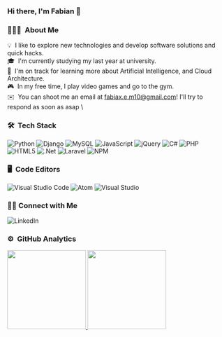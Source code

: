### Hi there, I'm Fabian 👋
### 👨🏻‍💻 &nbsp;About Me


💡 &nbsp;I like to explore new technologies and develop software solutions and quick hacks.\
🎓 &nbsp;I'm currently studying my last year at university.\
🌱 &nbsp;I'm on track for learning more about  Artificial Intelligence, and Cloud Architecture.\
🎮 &nbsp;In my free time, I play video games and go to the gym.\
✉️ &nbsp;You can shoot me an email at fabiax.e.m10@gmail.com! I'll try to respond as soon as asap \

### 🛠 &nbsp;Tech Stack
![Python](https://img.shields.io/badge/-Python-000?style=for-the-badge&logo=python)
![Django](https://img.shields.io/badge/Django-092E20?style=for-the-badge&logo=django&logoColor=white)
![MySQL](https://img.shields.io/badge/MySQL-00000F?style=for-the-badge&logo=mysql&logoColor=white)
![JavaScript](https://img.shields.io/badge/javascript-%23323330.svg?style=for-the-badge&logo=javascript&logoColor=%23F7DF1E)
![jQuery](https://img.shields.io/badge/jquery-%230769AD.svg?style=for-the-badge&logo=jquery&logoColor=white)
![C#](https://img.shields.io/badge/c%23-%23239120.svg?style=for-the-badge&logo=c-sharp&logoColor=white)
![PHP](https://img.shields.io/badge/php-%23777BB4.svg?style=for-the-badge&logo=php&logoColor=white)
![HTML5](https://img.shields.io/badge/html5-%23E34F26.svg?style=for-the-badge&logo=html5&logoColor=white)
![.Net](https://img.shields.io/badge/.NET-5C2D91?style=for-the-badge&logo=.net&logoColor=white)
![Laravel](https://img.shields.io/badge/laravel-%23FF2D20.svg?style=for-the-badge&logo=laravel&logoColor=white)
![NPM](https://img.shields.io/badge/NPM-%23000000.svg?style=for-the-badge&logo=npm&logoColor=white)


### 🖥️ &nbsp;Code Editors
![Visual Studio Code](https://img.shields.io/badge/Visual%20Studio%20Code-0078d7.svg?style=for-the-badge&logo=visual-studio-code&logoColor=white)
![Atom](https://img.shields.io/badge/Atom-%2366595C.svg?style=for-the-badge&logo=atom&logoColor=white)
![Visual Studio](https://img.shields.io/badge/Visual%20Studio-5C2D91.svg?style=for-the-badge&logo=visual-studio&logoColor=white)

### 🤝🏻 Connect with Me
![LinkedIn](https://img.shields.io/badge/linkedin-%230077B5.svg?style=for-the-badge&logo=linkedin&logoColor=white)

### ⚙️ &nbsp;GitHub Analytics
<a href="https://github.com/fabi-ignacio">
  <img height="180em" src="https://github-readme-stats-eight-theta.vercel.app/api?username=fabi-ignacio&show_icons=true&include_all_commits=true&count_private=true"/>
  <img height="180em" src="https://github-readme-streak-stats.herokuapp.com/?user=fabi-ignacio"/>
</a>
